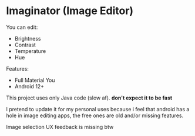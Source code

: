 # Imaginator (Image Editor)

You can edit:

- Brightness
- Contrast
- Temperature
- Hue

Features:

- Full Material You
- Android 12+

This project uses only Java code (slow af). **don't expect it to be fast**

I pretend to update it for my personal uses because i feel that android has a hole in image
editing apps, the free ones are old and/or missing features.

Image selection UX feedback is missing btw